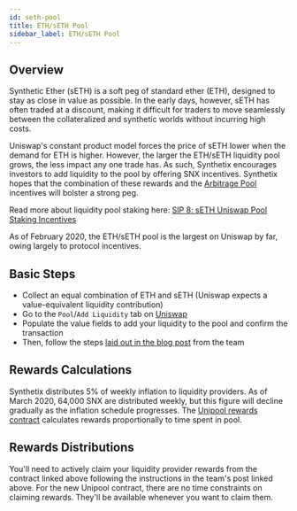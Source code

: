 ```yaml
---
id: seth-pool
title: ETH/sETH Pool
sidebar_label: ETH/sETH Pool
---
```


## Overview

Synthetic Ether (sETH) is a soft peg of standard ether (ETH), designed to stay as close in value as possible. In the early days, however, sETH has often traded at a discount, making it difficult for traders to move seamlessly between the collateralized and synthetic worlds without incurring high costs. 

Uniswap's constant product model forces the price of sETH lower when the demand for ETH is higher. However, the larger the ETH/sETH liquidity pool grows, the less impact any one trade has. As such, Synthetix encourages investors to add liquidity to the pool by offering SNX incentives. Synthetix hopes that the combination of these rewards and the <a href="/docs/arb-pool" class="link">Arbitrage Pool</a> incentives will bolster a strong peg.

Read more about liquidity pool staking here: <a href="https://sips.synthetix.io/sips/sip-8" class="link" target="_blank">SIP 8: sETH Uniswap Pool Staking Incentives</a>

As of February 2020, the ETH/sETH pool is the largest on Uniswap by far, owing largely to protocol incentives.

## Basic Steps
- Collect an equal combination of ETH and sETH (Uniswap expects a value-equivalent liquidity contribution)
- Go to the `Pool`/`Add Liquidity` tab on <a href="https://uniswap.exchange/add-liquidity" class="link" target="_blank">Uniswap</a>
- Populate the value fields to add your liquidity to the pool and confirm the transaction
- Then, follow the steps <a href="https://help.synthetix.io/hc/en-us/articles/360043634533" class="link" target="_blank">laid out in the blog post</a> from the team 

## Rewards Calculations
Synthetix distributes 5% of weekly inflation to liquidity providers. As of March 2020, 64,000 SNX are distributed weekly, but this figure will decline gradually as the inflation schedule progresses. The <a href="https://etherscan.io/address/0x48d7f315fedcad332f68aafa017c7c158bc54760" class="link" target="_blank">Unipool rewards contract</a> calculates rewards proportionally to time spent in pool. 

## Rewards Distributions
You'll need to actively claim your liquidity provider rewards from the contract linked above following the instructions in the team's post linked above. For the new Unipool contract, there are no time constraints on claiming rewards. They'll be available whenever you want to claim them.  
